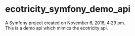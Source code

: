 ecotricity_symfony_demo_api
===========================

A Symfony project created on November 6, 2016, 4:29 pm.<br />
This is a demo api which mimics the ecotricity api.
